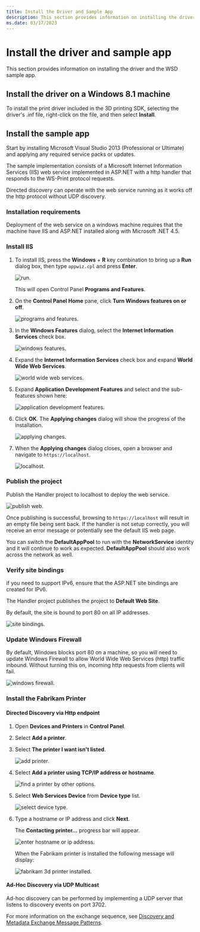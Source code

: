 ```yaml
---
title: Install the Driver and Sample App
description: This section provides information on installing the driver and the WSD sample app.
ms.date: 03/17/2023
---
```


# Install the driver and sample app

This section provides information on installing the driver and the WSD sample app.

## Install the driver on a Windows 8.1 machine

To install the print driver included in the 3D printing SDK, selecting the driver's .inf file, right-click on the file, and then select **Install**.

## Install the sample app

Start by installing Microsoft Visual Studio 2013 (Professional or Ultimate) and applying any required service packs or updates.

The sample implementation consists of a Microsoft Internet Information Services (IIS) web service implemented in ASP.NET with a http handler that responds to the WS-Print protocol requests.

Directed discovery can operate with the web service running as it works off the http protocol without UDP discovery.

### Installation requirements

Deployment of the web service on a windows machine requires that the machine have IIS and ASP.NET installed along with Microsoft .NET 4.5.

### Install IIS

1. To install IIS, press the **Windows** + **R** key combination to bring up a **Run** dialog box, then type `appwiz.cpl` and press **Enter**.

    ![run.](images/wsd-app-1.png)

    This will open Control Panel **Programs and Features**.

1. On the **Control Panel Home** pane, click **Turn Windows features on or off**.

    ![programs and features.](images/wsd-app-2.png)

1. In the **Windows Features** dialog, select the **Internet Information Services** check box.

    ![windows features.](images/wsd-app-3.png)

1. Expand the **Internet Information Services** check box and expand **World Wide Web Services**.

    ![world wide web services.](images/wsd-app-4.png)

1. Expand **Application Development Features** and select and the sub-features shown here:

    ![application development features.](images/wsd-app-5.png)

1. Click **OK**. The **Applying changes** dialog will show the progress of the installation.

    ![applying changes.](images/wsd-app-6.png)

1. When the **Applying changes** dialog closes, open a browser and navigate to `https://localhost`.

    ![localhost.](images/wsd-app-7.png)

### Publish the project

Publish the Handler project to localhost to deploy the web service.

![publish web.](images/wsd-app-8.png)

Once publishing is successful, browsing to `https://localhost` will result in an empty file being sent back. If the handler is not setup correctly, you will receive an error message or potentially see the default IIS web page.

You can switch the **DefaultAppPool** to run with the **NetworkService** identity and it will continue to work as expected. **DefaultAppPool** should also work across the network as well.

### Verify site bindings

if you need to support IPv6, ensure that the ASP.NET site bindings are created for IPv6.

The Handler project publishes the project to **Default Web Site**.

By default, the site is bound to port 80 on all IP addresses.

![site bindings.](images/wsd-app-9.png)

### Update Windows Firewall

By default, Windows blocks port 80 on a machine, so you will need to update Windows Firewall to allow World Wide Web Services (http) traffic inbound. Without turning this on, incoming http requests from clients will fail.

![windows firewall.](images/wsd-app-10.png)

### Install the Fabrikam Printer

#### Directed Discovery via Http endpoint

1. Open **Devices and Printers** in **Control Panel**.

1. Select **Add a printer**.

1. Select **The printer I want isn't listed**.

    ![add printer.](images/wsd-app-11.png)

1. Select **Add a printer using TCP/IP address or hostname**.

    ![find a printer by other options.](images/wsd-app-12.png)

1. Select **Web Services Device** from **Device type** list.

    ![select device type.](images/wsd-app-13.png)

1. Type a hostname or IP address and click **Next**.

    The **Contacting printer...** progress bar will appear.

    ![enter hostname or ip address.](images/wsd-app-14.png)

    When the Fabrikam printer is installed the following message will display:

    ![fabrikam 3d printer installed.](images/wsd-app-15.png)

#### Ad-Hoc Discovery via UDP Multicast

Ad-hoc discovery can be performed by implementing a UDP server that listens to discovery events on port 3702.

For more information on the exchange sequence, see [Discovery and Metadata Exchange Message Patterns](/windows/desktop/WsdApi/discovery-and-metadata-exchange-message-patterns).
